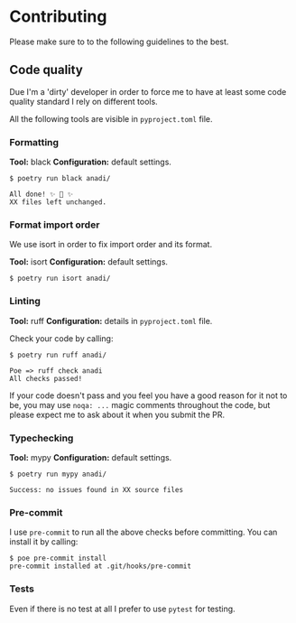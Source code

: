 # Contributing

Please make sure to to the following guidelines to the best.

## Code quality

Due I'm a 'dirty' developer in order to force me to have at least some code quality standard I
rely on different tools.

All the following tools are visible in `pyproject.toml` file. 

### Formatting

__Tool:__ black
__Configuration:__ default settings.

```console
$ poetry run black anadi/

All done! ✨ 🍰 ✨
XX files left unchanged.
```

### Format import order

We use isort in order to fix import order and its format.

__Tool:__ isort
__Configuration:__ default settings.

```console
$ poetry run isort anadi/
```


### Linting

__Tool:__ ruff
__Configuration:__ details in `pyproject.toml` file.

Check your code by calling:

```console
$ poetry run ruff anadi/

Poe => ruff check anadi
All checks passed!
```

If your code doesn't pass and you feel you have a good reason for it not to be, you may use
`noqa: ...` magic comments throughout the code, but please expect me to ask about it
when you submit the PR.

### Typechecking


__Tool:__ mypy
__Configuration:__ default settings.

```console
$ poetry run mypy anadi/

Success: no issues found in XX source files
```

### Pre-commit

I use `pre-commit` to run all the above checks before committing. You can install it by calling:

```console
$ poe pre-commit install
pre-commit installed at .git/hooks/pre-commit
```

### Tests

Even if there is no test at all I prefer to use `pytest` for testing.

